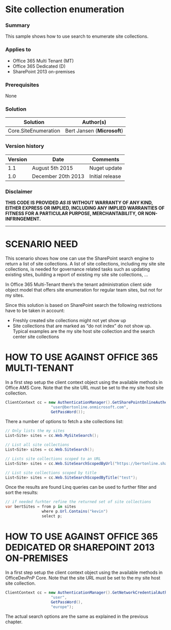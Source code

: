 # Site collection enumeration #

### Summary ###
This sample shows how to use search to enumerate site collections.

### Applies to ###
-  Office 365 Multi Tenant (MT)
-  Office 365 Dedicated (D)
-  SharePoint 2013 on-premises

### Prerequisites ###
None

### Solution ###
Solution | Author(s)
---------|----------
Core.SiteEnumeration | Bert Jansen (**Microsoft**)

### Version history ###
Version  | Date | Comments
---------| -----| --------
1.1  | August 5th 2015 | Nuget update
1.0  | December 20th 2013 | Initial release

### Disclaimer ###
**THIS CODE IS PROVIDED *AS IS* WITHOUT WARRANTY OF ANY KIND, EITHER EXPRESS OR IMPLIED, INCLUDING ANY IMPLIED WARRANTIES OF FITNESS FOR A PARTICULAR PURPOSE, MERCHANTABILITY, OR NON-INFRINGEMENT.**


----------

# SCENARIO NEED #
This scenario shows how one can use the SharePoint search engine to return a list of site collections. A list of site collections, including my site site collections, is needed for governance related tasks such as updating existing sites, building a report of existing my site site collections, …

In Office 365 Multi-Tenant there’s the tenant administration client side object model that offers site enumeration for regular team sites, but not for my sites. 

Since this solution is based on SharePoint search the following restrictions have to be taken in account:
-  Freshly created site collections might not yet show up
-  Site collections that are marked as “do not index” do not show up. Typical examples are the my site host site collection and the search center site collections

# HOW TO USE AGAINST OFFICE 365 MULTI-TENANT #
In a first step setup the client context object using the available methods in Office AMS Core. Note that the site URL must be set to the my site host site collection.

```C#
ClientContext cc = new AuthenticationManager().GetSharePointOnlineAuthenticatedContextTenant("https://bertonline-my.sharepoint.com", 
                    "user@bertonline.onmicrosoft.com", 
                    GetPassWord());
```

There a number of options to fetch a site collections list:

```C#
// Only lists the my sites
List<Site> sites = cc.Web.MySiteSearch();

// List all site collections
List<Site> sites = cc.Web.SiteSearch();

// Lists site collections scoped to an URL
List<Site> sites = cc.Web.SiteSearchScopedByUrl("https://bertonline.sharepoint.com");

// List site collections scoped by title
List<Site> sites = cc.Web.SiteSearchScopedByTitle("test");
```

Once the results are found Linq queries can be used to further filter and sort the results:

```C#
// if needed furhter refine the returned set of site collections
var bertSites = from p in sites
                where p.Url.Contains("kevin")
                select p;
```

# HOW TO USE AGAINST OFFICE 365 DEDICATED OR SHAREPOINT 2013 ON-PREMISES #
In a first step setup the client context object using the available methods in OfficeDevPnP Core. Note that the site URL must be set to the my site host site collection.

```C#
ClientContext cc = new AuthenticationManager().GetNetworkCredentialAuthenticatedContext("https://my.microsoft.com", 
                    "user", 
                    GetPassWord(), 
                    "europe");
```

The actual search options are the same as explained in the previous chapter.
